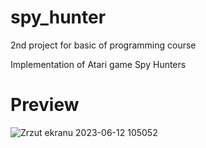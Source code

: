 # spy_hunter
2nd project for basic of programming course

Implementation of Atari game Spy Hunters

# Preview

![Zrzut ekranu 2023-06-12 105052](https://github.com/SzymonLiszewski/spy_hunter/assets/110538257/16b416b3-b04f-4e6e-834b-21c0ee901c93)
